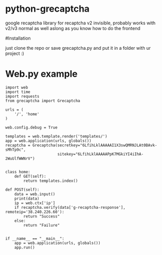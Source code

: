 # python-grecaptcha
google recaptcha library for recaptcha v2 invisible, probably works with v2/v3 normal as well aslong as you know how to do the frontend

#Installation

just clone the repo or save grecaptcha.py and put it in a folder with ur project :)


# Web.py example

    import web
    import time
    import requests
    from grecaptcha import Grecaptcha

    urls = (
        '/', 'home'
    )

    web.config.debug = True

    templates = web.template.render('templates/')
    app = web.application(urls, globals())
    recaptcha = Grecaptcha(secretkey="6LfihLklAAAAAI1X3swQMRNJLAt0BAvk-sMhTp9c",
                           sitekey="6LfihLklAAAAAPpK7MGkiYI4iIhA-2WuUlfWWNrV")


    class home:
        def GET(self):
            return templates.index()

    def POST(self):
        data = web.input()
        print(data)
        ip = web.ctx['ip']
        if recaptcha.verify(data['g-recaptcha-response'], remoteip='38.240.226.60'):
            return "Success"
        else:
            return "Failure"


    if __name__ == "__main__":
        app = web.application(urls, globals())
        app.run()

